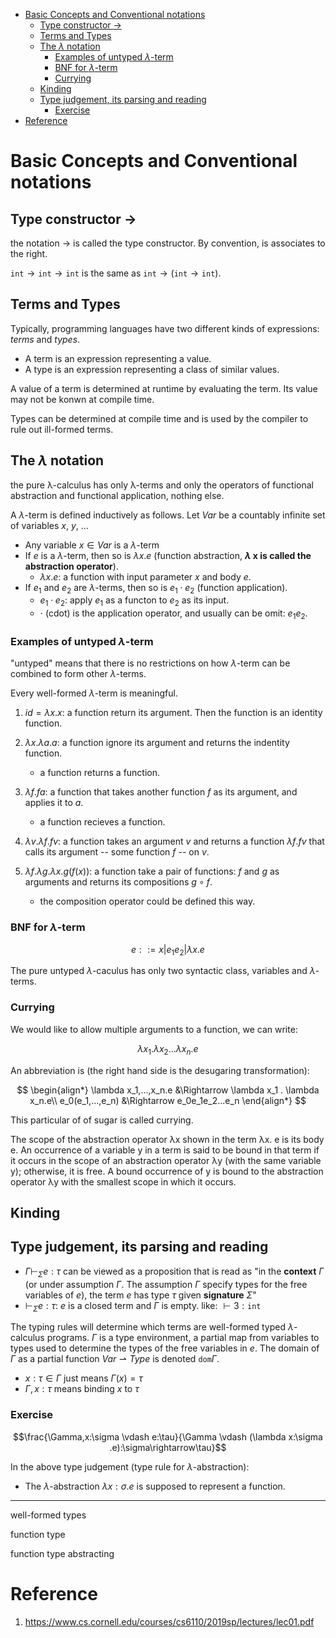 <!-- vscode-markdown-toc -->
- [Basic Concepts and Conventional notations](#basic-concepts-and-conventional-notations)
  - [Type constructor $\rightarrow$](#type-constructor-rightarrow)
  - [Terms and Types](#terms-and-types)
  - [The $\lambda$ notation](#the-lambda-notation)
    - [Examples of untyped $\lambda$-term](#examples-of-untyped-lambda-term)
    - [BNF for $\lambda$-term](#bnf-for-lambda-term)
    - [Currying](#currying)
  - [Kinding](#kinding)
  - [Type judgement, its parsing and reading](#type-judgement-its-parsing-and-reading)
    - [Exercise](#exercise)
- [Reference](#reference)

<!-- vscode-markdown-toc-config
	numbering=true
	autoSave=true
	/vscode-markdown-toc-config -->
<!-- /vscode-markdown-toc -->

# Basic Concepts and Conventional notations

## Type constructor $\rightarrow$

the notation $\rightarrow$ is called the type constructor. By convention, is associates to the right.

$\texttt{int}\rightarrow \texttt{int}\rightarrow \texttt{int}$ is the same as $\texttt{int}\rightarrow (\texttt{int}\rightarrow \texttt{int})$.

## Terms and Types

Typically, programming languages have two different kinds of expressions: *terms* and *types*.

- A term is an expression representing a value.
- A type is an expression representing a class of similar values.

A value of a term is determined at runtime by evaluating the term. Its value may not be konwn at compile time.

Types can be determined at compile time and is used by the compiler to rule out ill-formed terms.

## The $\lambda$ notation

the pure λ-calculus has only λ-terms and only the operators of functional abstraction and functional application, nothing else.

A $\lambda$-term is defined inductively as follows. Let $Var$  be a countably infinite set of variables $x$, $y$, ...

- Any variable $x \in Var$ is a $\lambda$-term
- If $e$ is a $\lambda$-term, then so is $\lambda x.e$ (function abstraction, **$\lambda$ x is called the abstraction operator**).
    - $\lambda x.e$: a function with input parameter $x$ and body $e$.
- If $e_1$ and $e_2$ are $\lambda$-terms, then so is $e_1\cdot e_2$ (function application).
    - $e_1 \cdot e_2$: apply $e_1$ as a functon to $e_2$ as its input.
    - $\cdot$ (cdot) is the application operator, and usually can be omit: $e_1 e_2$.

### Examples of untyped $\lambda$-term

"untyped" means that there is no restrictions on how $\lambda$-term can be combined to form other $\lambda$-terms.

Every well-formed $\lambda$-term is meaningful.

1. $\textit{id} = \lambda x.x$: a function return its argument. Then the function is an identity function.
1. $\lambda x.\lambda a.a$: a function ignore its argument and returns the indentity function.
    - a function returns a function.
1. $\lambda f.fa$: a function that takes another function $f$ as its argument, and applies it to $a$.
    - a function recieves a function.

1. $\lambda v.\lambda f.fv$: a function takes an argument $v$ and returns a function $\lambda f.fv$ that calls its argument -- some function $f$ -- on $v$.

1. $\lambda f.\lambda g.\lambda x.g(f(x))$: a function take a pair of functions: $f$ and $g$ as arguments and returns its compositions $g \circ f$.
    - the composition operator could be defined this way.

### BNF for $\lambda$-term

$$e::= x | e_1 e_2 | \lambda x.e$$

The pure untyped $\lambda$-caculus has only two syntactic class, variables and $\lambda$-terms.

### Currying

We would like to allow multiple arguments to a function, we can write:

$$\lambda x_1.\lambda x_2...\lambda x_n.e$$

An abbreviation is (the right hand side is the desugaring transformation):

$$
\begin{align*}
\lambda x_1,...,x_n.e &\Rightarrow \lambda x_1 . \lambda x_n.e\\
e_0(e_1,...,e_n) &\Rightarrow e_0e_1e_2...e_n
\end{align*}
$$

This particular of of sugar is called currying.

The scope of the abstraction operator λx shown in the term λx. e is its body e. An occurrence of a variable
y in a term is said to be bound in that term if it occurs in the scope of an abstraction operator λy (with the
same variable y); otherwise, it is free. A bound occurrence of y is bound to the abstraction operator λy with
the smallest scope in which it occurs.

## Kinding

## Type judgement, its parsing and reading

- $\Gamma \vdash _{\Sigma} e:\tau$ can be viewed as a proposition that is read as "in the **context** $\Gamma$ (or under assumption $\Gamma$. The assumption $\Gamma$ specify types for the free variables of $e$), the term $e$ has type $\tau$ given **signature** $\Sigma$"
- $\vdash _{\Sigma} e:\tau$: $e$ is a closed term and $\Gamma$ is empty. like: $\vdash 3:\texttt{int}$

The typing rules will determine which terms are well-formed typed $\lambda$-calculus programs. $\Gamma$ is a type environment, a partial map from variables to types used to determine the types of the free variables in $e$. The domain of $\Gamma$ as a partial
function $Var \rightharpoonup Type$ is denoted $\texttt{dom} \Gamma$.

- $x:\tau \in \Gamma$ just means $\Gamma(x)=\tau$
- $\Gamma,x:\tau$ means binding $x$ to $\tau$

### Exercise

$$\frac{\Gamma,x:\sigma \vdash e:\tau}{\Gamma \vdash (\lambda x:\sigma .e):\sigma\rightarrow\tau}$$

In the above type judgement (type rule for $\lambda$-abstraction):
- The $\lambda$-abstraction $\lambda x:\sigma.e$ is supposed to represent a function.

---

well-formed types

function type

function type abstracting

# Reference
1. https://www.cs.cornell.edu/courses/cs6110/2019sp/lectures/lec01.pdf
